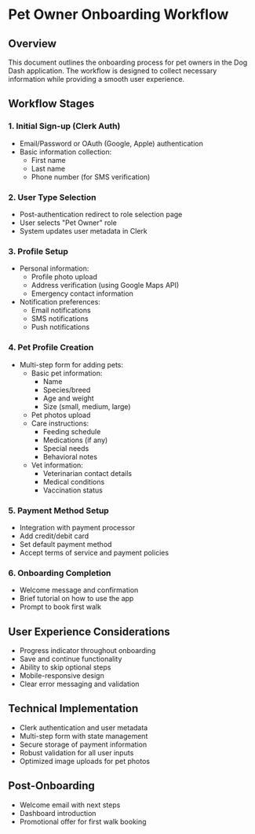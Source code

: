 # Pet Owner Onboarding Workflow

## Overview
This document outlines the onboarding process for pet owners in the Dog Dash application. The workflow is designed to collect necessary information while providing a smooth user experience.

## Workflow Stages

### 1. Initial Sign-up (Clerk Auth)
- Email/Password or OAuth (Google, Apple) authentication
- Basic information collection:
  - First name
  - Last name
  - Phone number (for SMS verification)

### 2. User Type Selection
- Post-authentication redirect to role selection page
- User selects "Pet Owner" role
- System updates user metadata in Clerk

### 3. Profile Setup
- Personal information:
  - Profile photo upload
  - Address verification (using Google Maps API)
  - Emergency contact information
- Notification preferences:
  - Email notifications
  - SMS notifications
  - Push notifications

### 4. Pet Profile Creation
- Multi-step form for adding pets:
  - Basic pet information:
    - Name
    - Species/breed
    - Age and weight
    - Size (small, medium, large)
  - Pet photos upload
  - Care instructions:
    - Feeding schedule
    - Medications (if any)
    - Special needs
    - Behavioral notes
  - Vet information:
    - Veterinarian contact details
    - Medical conditions
    - Vaccination status

### 5. Payment Method Setup
- Integration with payment processor
- Add credit/debit card
- Set default payment method
- Accept terms of service and payment policies

### 6. Onboarding Completion
- Welcome message and confirmation
- Brief tutorial on how to use the app
- Prompt to book first walk

## User Experience Considerations
- Progress indicator throughout onboarding
- Save and continue functionality
- Ability to skip optional steps
- Mobile-responsive design
- Clear error messaging and validation

## Technical Implementation
- Clerk authentication and user metadata
- Multi-step form with state management
- Secure storage of payment information
- Robust validation for all user inputs
- Optimized image uploads for pet photos

## Post-Onboarding
- Welcome email with next steps
- Dashboard introduction
- Promotional offer for first walk booking
